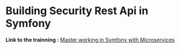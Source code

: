 # Building Security Rest Api in Symfony

**Link to the trainning :**  [Master working in Symfony with Microservices](https://www.youtube.com/watch?v=aYbqDSZVwk0&list=PL6WnVoBkDfDTwXvmdUQq07tlmDW4UYxWc)
